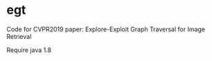 # egt
Code for CVPR2019 paper: Explore-Exploit Graph Traversal for Image Retrieval

Require java 1.8
